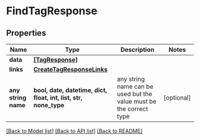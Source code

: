 # FindTagResponse


## Properties
Name | Type | Description | Notes
------------ | ------------- | ------------- | -------------
**data** | [**[TagResponse]**](TagResponse.md) |  | 
**links** | [**CreateTagResponseLinks**](CreateTagResponseLinks.md) |  | 
**any string name** | **bool, date, datetime, dict, float, int, list, str, none_type** | any string name can be used but the value must be the correct type | [optional]

[[Back to Model list]](../README.md#documentation-for-models) [[Back to API list]](../README.md#documentation-for-api-endpoints) [[Back to README]](../README.md)


